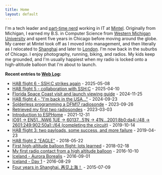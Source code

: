 ```yaml
---
title: Home
layout: default
---
```


I'm a tech leader and [part-time nerd](https://github.com/trickv/) working in IT at 
[Mintel](http://www.mintel.com/).
Originally from Michigan, I earned my B.S. in Computer Science from 
[Western Michigan University](http://wmich.edu/) and spent five years
in Chicago before moving around the globe.
My career at Mintel took off as I moved into management, and then literally as I relocated to [Shanghai](http://trick.vanstaveren.us/wp/2015/07/09/four-years-in-shanghai-without-a-doubt-the-coolest-thing-ive-ever-done-%E5%86%8D%E8%A7%81%E4%B8%8A%E6%B5%B7%EF%BC%81/) and later to [London](https://trick.vanstaveren.us/wp/2019/10/14/completing-the-circuit/).
I'm now back in the suburbs of Chicago.
I enjoy photography, running, biking, and radios. My kids keep me grounded, and I'm
usually happiest when my radio is locked onto a high-altitude balloon that I'm about to launch.

**Recent entries to [Web Log](http://trick.vanstaveren.us/wp):**
* [HAB flight 6 - SSH:C strikes again](https://trick.vanstaveren.us/wp/2025/05/08/hab-flight-6-sshc-strikes-again/) - 2025-05-08
* [HAB flight 5 - collaboration with SSH:C](https://trick.vanstaveren.us/wp/2025/04/10/hab-flight-5-collaboration-with-sshc/) - 2025-04-10
* [Florida Space Coast visit and launch viewing guide](https://trick.vanstaveren.us/wp/2024/11/25/florida-space-coast-visit-launch-viewing-guide/) - 2024-11-25
* [HAB flight 4 - "I'm back in the USA..."](https://trick.vanstaveren.us/wp/2024/09/23/hab-flight-4-im-back-in-the-usa/) - 2024-09-23
* [Solderless programming a DFM17 radiosonde](/wp/2023/09/26/solderless-programming-a-dfm17-radiosonde/) - 2023-09-26
* [Retrieved my first two radiosondes](/wp/2023/03/04/retrieved-my-first-two-radiosondes/) - 2023-03-03
* [Introduction to ESPHome](/wp/2021/12/31/introduction-to-esphome/) - 2021-12-31
* [IO91 -> EN51…NW6 1UE -> 60137…51N -> 41N…2001:8b0:da4::/48 -> 2601:249:902:50a1::/64 (completing the circuit)](https://trick.vanstaveren.us/wp/2019/10/14/completing-the-circuit/) - 2019-10-14
* [HAB flight 3: two payloads, some success, and more failure](https://trick.vanstaveren.us/wp/2019/04/23/hab-flight-3-two-payloads-some-success-and-more-failure/) - 2019-04-23
* [HAB flight 2 “EAGLE”](http://trick.vanstaveren.us/wp/2018/05/22/hab-flight-2-eagle/) - 2018-05-22
* [First high-altitude balloon flight: lots learned](http://trick.vanstaveren.us/wp/2018/02/18/first-high-altitude-balloon-flight-lots-learned/) - 2018-02-18
* [My first radio contact from a high altitude balloon](http://trick.vanstaveren.us/wp/2016/10/10/my-first-radio-contact-from-a-high-altitude-balloon/) - 2016-10-10
* [Iceland - Aurora Borealis](http://trick.vanstaveren.us/wp/2016/09/01/iceland-aurora-borealis/) - 2016-09-01
* [Iceland - Day 1](http://trick.vanstaveren.us/wp/2016/08/29/iceland/) - 2016-08-29
* [Four years in Shanghai. 再见上海！](http://trick.vanstaveren.us/wp/2015/07/09/four-years-in-shanghai-without-a-doubt-the-coolest-thing-ive-ever-done-%E5%86%8D%E8%A7%81%E4%B8%8A%E6%B5%B7%EF%BC%81/) - 2015-07-09

<!--
**Recent entries to [Web Log](http://trick.vanstaveren.us/wp):**

<rss><http://trick.vanstaveren.us/wp/feed/%7Cdate%7Cmax=5%7Ccharset=UTF-8%7Cshort%7Cnotitle%7Cdate_format=Y-m-d></rss>
-->
